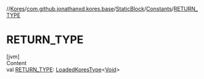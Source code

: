 //[Kores](../../../index.md)/[com.github.jonathanxd.kores.base](../../index.md)/[StaticBlock](../index.md)/[Constants](index.md)/[RETURN_TYPE](-r-e-t-u-r-n_-t-y-p-e.md)



# RETURN_TYPE  
[jvm]  
Content  
val [RETURN_TYPE](-r-e-t-u-r-n_-t-y-p-e.md): [LoadedKoresType](../../../com.github.jonathanxd.kores.type/-loaded-kores-type/index.md)<[Void](https://docs.oracle.com/javase/8/docs/api/java/lang/Void.html)>  



